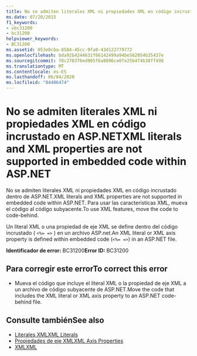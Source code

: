 ```yaml
---
title: No se admiten literales XML ni propiedades XML en código incrustado en ASP.NET
ms.date: 07/20/2015
f1_keywords:
- vbc31200
- bc31200
helpviewer_keywords:
- BC31200
ms.assetid: 053e8cba-8584-45cc-9fa0-43d122779772
ms.openlocfilehash: bda92b4244631f66142499a94be562854b35437e
ms.sourcegitcommit: f8c270376ed905f6a8896ce0fe25b4f4b38ff498
ms.translationtype: MT
ms.contentlocale: es-ES
ms.lasthandoff: 06/04/2020
ms.locfileid: "84406474"
---
```

# <a name="xml-literals-and-xml-properties-are-not-supported-in-embedded-code-within-aspnet"></a><span data-ttu-id="2e29d-102">No se admiten literales XML ni propiedades XML en código incrustado en ASP.NET</span><span class="sxs-lookup"><span data-stu-id="2e29d-102">XML literals and XML properties are not supported in embedded code within ASP.NET</span></span>
<span data-ttu-id="2e29d-103">No se admiten literales XML ni propiedades XML en código incrustado dentro de ASP.NET.</span><span class="sxs-lookup"><span data-stu-id="2e29d-103">XML literals and XML properties are not supported in embedded code within ASP.NET.</span></span> <span data-ttu-id="2e29d-104">Para usar las características XML, mueva el código al código subyacente.</span><span class="sxs-lookup"><span data-stu-id="2e29d-104">To use XML features, move the code to code-behind.</span></span>  
  
 <span data-ttu-id="2e29d-105">Un literal XML o una propiedad de eje XML se define dentro del código incrustado ( `<%= =>` ) en un archivo ASP.net.</span><span class="sxs-lookup"><span data-stu-id="2e29d-105">An XML literal or XML axis property is defined within embedded code (`<%= =>`) in an ASP.NET file.</span></span>  
  
 <span data-ttu-id="2e29d-106">**Identificador de error:** BC31200</span><span class="sxs-lookup"><span data-stu-id="2e29d-106">**Error ID:** BC31200</span></span>  
  
## <a name="to-correct-this-error"></a><span data-ttu-id="2e29d-107">Para corregir este error</span><span class="sxs-lookup"><span data-stu-id="2e29d-107">To correct this error</span></span>  
  
- <span data-ttu-id="2e29d-108">Mueva el código que incluye el literal XML o la propiedad de eje XML a un archivo de código subyacente de ASP.NET.</span><span class="sxs-lookup"><span data-stu-id="2e29d-108">Move the code that includes the XML literal or XML axis property to an ASP.NET code-behind file.</span></span>  
  
## <a name="see-also"></a><span data-ttu-id="2e29d-109">Consulte también</span><span class="sxs-lookup"><span data-stu-id="2e29d-109">See also</span></span>

- [<span data-ttu-id="2e29d-110">Literales XML</span><span class="sxs-lookup"><span data-stu-id="2e29d-110">XML Literals</span></span>](../xml-literals/index.md)
- [<span data-ttu-id="2e29d-111">Propiedades de eje XML</span><span class="sxs-lookup"><span data-stu-id="2e29d-111">XML Axis Properties</span></span>](../xml-axis/index.md)
- [<span data-ttu-id="2e29d-112">XML</span><span class="sxs-lookup"><span data-stu-id="2e29d-112">XML</span></span>](../../programming-guide/language-features/xml/index.md)
